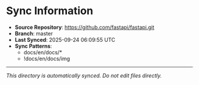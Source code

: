 # Sync Information

- **Source Repository**: https://github.com/fastapi/fastapi.git
- **Branch**: master
- **Last Synced**: 2025-09-24 06:09:55 UTC
- **Sync Patterns**:
  - docs/en/docs/*
  - !docs/en/docs/img

---
*This directory is automatically synced. Do not edit files directly.*
